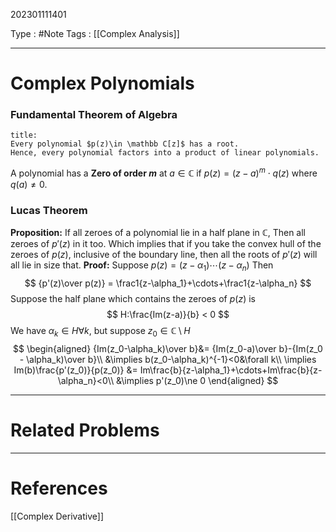 202301111401

Type : #Note
Tags : [[Complex Analysis]]

---
# Complex Polynomials


### Fundamental Theorem of Algebra
```ad-note
title:
Every polynomial $p(z)\in \mathbb C[z]$ has a root.
Hence, every polynomial factors into a product of linear polynomials.
```
A polynomial has a **Zero of order $m$**  at $a\in \mathbb C$ if $p(z) = (z-a)^m\cdot q(z)$ where $q(a) \ne 0$.

### Lucas Theorem
**Proposition:** If all zeroes of a polynomial lie in a half plane in $\mathbb C$, Then all zeroes of $p'(z)$ in it too. Which implies that if you take the convex hull of the zeroes of $p(z)$, inclusive of the boundary line, then all the roots of $p'(z)$ will all lie in size that.
**Proof:** Suppose $p(z)= (z-\alpha_1)\cdots(z-\alpha_n)$ 
Then 
$$
{p'(z)\over p(z)} = \frac1{z-\alpha_1}+\cdots+\frac1{z-\alpha_n}
$$
Suppose the half plane which contains the zeroes of $p(z)$ is 
$$
H:\frac{Im(z-a)}{b} < 0
$$
We have $\alpha_k\in H\forall k$, but suppose $z_0\in \mathbb C \setminus H$
$$
\begin{aligned}
{Im(z_0-\alpha_k)\over b}&= {Im(z_0-a)\over b}-{Im(z_0 - \alpha_k)\over b}\\
&\implies b(z_0-\alpha_k)^{-1}<0&\forall k\\
\implies Im(b)\frac{p'(z_0)}{p(z_0)} &= Im\frac{b}{z-\alpha_1}+\cdots+Im\frac{b}{z-\alpha_n}<0\\
&\implies p'(z_0)\ne 0
\end{aligned}
$$

---
# Related Problems

---
# References
[[Complex Derivative]]